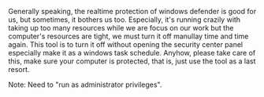 Generally speaking, the realtime protection of windows defender is good for us, but sometimes, it bothers us too. 
Especially, it's running crazily with taking up too many resources while we are focus on our work but the computer's resources are tight, we must turn it off manullay time and time again.
This tool is to turn it off without opening the security center panel especially make it as a windows task schedule.
Anyhow, please take care of this, make sure your computer is protected, that is, just use the tool as a last resort.

Note: Need to "run as administrator privileges".

